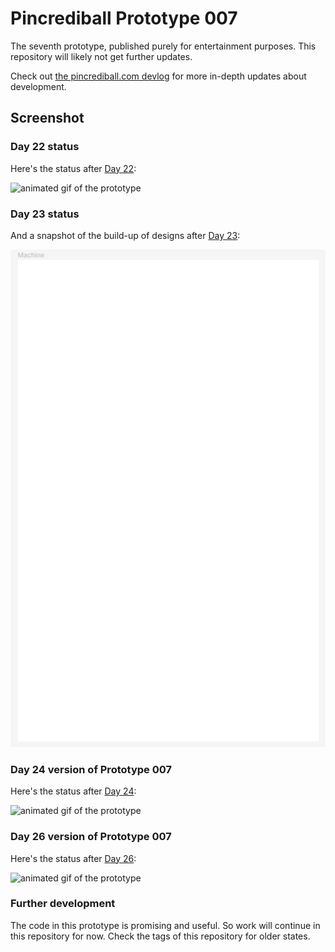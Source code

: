 # Pincrediball Prototype 007

The seventh prototype, published purely for entertainment purposes.
This repository will likely not get further updates.

Check out [the pincrediball.com devlog](https://www.pincrediball.com/devlog) for more in-depth updates about development.

## Screenshot

### Day 22 status

Here's the status after [Day 22](https://www.pincrediball.com/devlog#post-2023-03-06):

![animated gif of the prototype](pincrediball-prototype-007.gif)

### Day 23 status

And a snapshot of the build-up of designs after [Day 23](https://www.pincrediball.com/devlog#post-2023-03-07):

![animated gif of the prototype](pincrediball-prototype-007-design-buildup.gif)

### Day 24 version of Prototype 007

Here's the status after [Day 24](https://www.pincrediball.com/devlog#post-2023-03-08):

![animated gif of the prototype](pincrediball-prototype-007-part2.gif)

### Day 26 version of Prototype 007

Here's the status after [Day 26](https://www.pincrediball.com/devlog#post-2023-03-10):

![animated gif of the prototype](pincrediball-prototype-007-part3.gif)

### Further development

The code in this prototype is promising and useful.
So work will continue in this repository for now.
Check the tags of this repository for older states.
